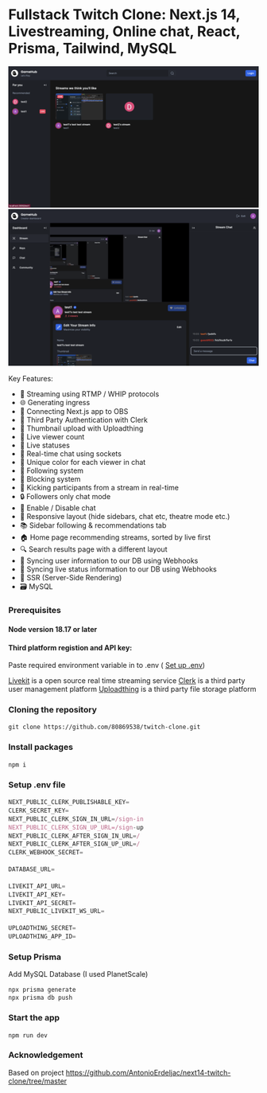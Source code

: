 # Fullstack Twitch Clone: Next.js 14, Livestreaming, Online chat, React, Prisma, Tailwind, MySQL

![Home Page](assets/home-page.png)
![Streaming Page](assets/streaming-page.png)

Key Features:

- 📡 Streaming using RTMP / WHIP protocols
- 🌐 Generating ingress
- 🔗 Connecting Next.js app to OBS
- 🔐 Third Party Authentication with Clerk
- 📸 Thumbnail upload with Uploadthing
- 👀 Live viewer count
- 🚦 Live statuses
- 💬 Real-time chat using sockets
- 🎨 Unique color for each viewer in chat
- 👥 Following system
- 🚫 Blocking system
- 👢 Kicking participants from a stream in real-time
- 🔒 Followers only chat mode
- 📴 Enable / Disable chat
- 🔽 Responsive layout (hide sidebars, chat etc, theatre mode etc.)
- 📚 Sidebar following & recommendations tab
- 🏠 Home page recommending streams, sorted by live first
- 🔍 Search results page with a different layout
- 🔄 Syncing user information to our DB using Webhooks
- 📡 Syncing live status information to our DB using Webhooks
- 📄 SSR (Server-Side Rendering)
- 🗃️ MySQL

### Prerequisites

#### Node version 18.17 or later

#### Third platform registion and API key:

Paste required environment variable in to .env ( [Set up .env](###setup-.env-file))

[Livekit](https://livekit.io) is a open source real time streaming service
[Clerk](https://clerk.com) is a third party user management platform
[Uploadthing](https://uploadthing.com) is a third party file storage platform

### Cloning the repository

```shell
git clone https://github.com/80869538/twitch-clone.git
```

### Install packages

```shell
npm i
```

### Setup .env file

```js
NEXT_PUBLIC_CLERK_PUBLISHABLE_KEY=
CLERK_SECRET_KEY=
NEXT_PUBLIC_CLERK_SIGN_IN_URL=/sign-in
NEXT_PUBLIC_CLERK_SIGN_UP_URL=/sign-up
NEXT_PUBLIC_CLERK_AFTER_SIGN_IN_URL=/
NEXT_PUBLIC_CLERK_AFTER_SIGN_UP_URL=/
CLERK_WEBHOOK_SECRET=

DATABASE_URL=

LIVEKIT_API_URL=
LIVEKIT_API_KEY=
LIVEKIT_API_SECRET=
NEXT_PUBLIC_LIVEKIT_WS_URL=

UPLOADTHING_SECRET=
UPLOADTHING_APP_ID=
```

### Setup Prisma

Add MySQL Database (I used PlanetScale)

```shell
npx prisma generate
npx prisma db push

```

### Start the app

```shell
npm run dev
```

### Acknowledgement

Based on project https://github.com/AntonioErdeljac/next14-twitch-clone/tree/master
